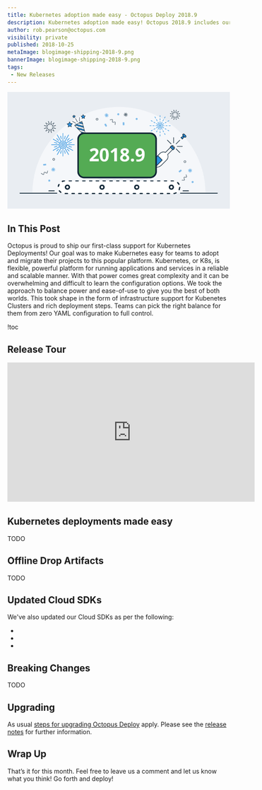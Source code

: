 ```yaml
---
title: Kubernetes adoption made easy - Octopus Deploy 2018.9 
description: Kubernetes adoption made easy! Octopus 2018.9 includes our first-class support for Kubernetes Deployments including support for Kubernetes cluster infrastructure and 
author: rob.pearson@octopus.com
visibility: private
published: 2018-10-25
metaImage: blogimage-shipping-2018-9.png
bannerImage: blogimage-shipping-2018-9.png
tags:
 - New Releases
---
```


![Kubernetes made easy - Octopus Deploy 2018.9 release banner](blogimage-shipping-2018-9.png)

## In This Post

Octopus is proud to ship our first-class support for Kubernetes Deployments! Our goal was to make Kubernetes easy for teams to adopt and migrate their projects to this popular platform. Kubernetes, or K8s, is flexible, powerful platform for running applications and services in a reliable and scalable manner. With that power comes great complexity and it can be overwhelming and difficult to learn the configuration options. We took the approach to balance power and ease-of-use to give you the best of both worlds. This took shape in the form of infrastructure support for Kubenetes Clusters and rich deployment steps. Teams can pick the right balance for them from zero YAML configuration to full control.  

!toc

## Release Tour

<iframe width="560" height="315" src="https://www.youtube.com/embed/FZ8U5OuDyOw" frameborder="0" allowfullscreen></iframe>

## Kubernetes deployments made easy

TODO

## Offline Drop Artifacts

TODO

## Updated Cloud SDKs

We've also updated our Cloud SDKs as per the following: 

*
* 
* 

## Breaking Changes

TODO

## Upgrading

As usual [steps for upgrading Octopus Deploy](https://octopus.com/docs/administration/upgrading) apply. Please see the [release notes](https://octopus.com/downloads/compare?to=2018.9.0) for further information.

## Wrap Up

That’s it for this month. Feel free to leave us a comment and let us know what you think! Go forth and deploy!